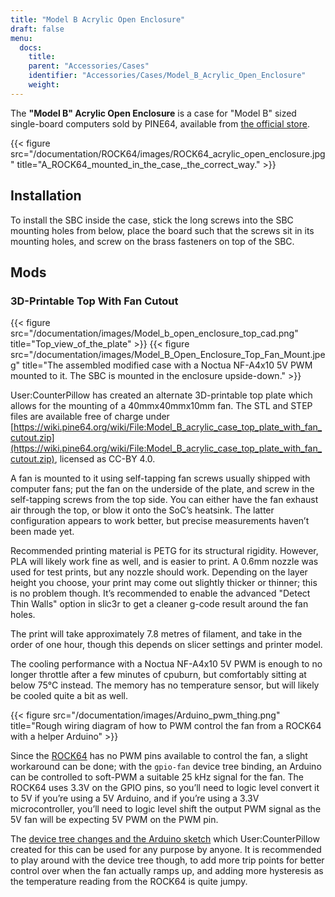 ```yaml
---
title: "Model B Acrylic Open Enclosure"
draft: false
menu:
  docs:
    title:
    parent: "Accessories/Cases"
    identifier: "Accessories/Cases/Model_B_Acrylic_Open_Enclosure"
    weight:
---
```


The **"Model B" Acrylic Open Enclosure** is a case for "Model B" sized single-board computers sold by PINE64, available from [the official store](https://pine64.com/product/model-b-acrylic-open-enclosure/).

{{< figure src="/documentation/ROCK64/images/ROCK64_acrylic_open_enclosure.jpg" title="A_ROCK64_mounted_in_the_case,_the_correct_way." >}}

## Installation

To install the SBC inside the case, stick the long screws into the SBC mounting holes from below, place the board such that the screws sit in its mounting holes, and screw on the brass fasteners on top of the SBC.

## Mods

### 3D-Printable Top With Fan Cutout

{{< figure src="/documentation/images/Model_b_open_enclosure_top_cad.png" title="Top_view_of_the_plate" >}}
{{< figure src="/documentation/images/Model_B_Open_Enclosure_Top_Fan_Mount.jpeg" title="The assembled modified case with a Noctua NF-A4x10 5V PWM mounted to it. The SBC is mounted in the enclosure upside-down." >}}

User:CounterPillow has created an alternate 3D-printable top plate which allows for the mounting of a 40mmx40mmx10mm fan. The STL and STEP files are available free of charge under [https://wiki.pine64.org/wiki/File:Model_B_acrylic_case_top_plate_with_fan_cutout.zip](https://wiki.pine64.org/wiki/File:Model_B_acrylic_case_top_plate_with_fan_cutout.zip), licensed as CC-BY 4.0.

A fan is mounted to it using self-tapping fan screws usually shipped with computer fans; put the fan on the underside of the plate, and screw in the self-tapping screws from the top side. You can either have the fan exhaust air through the top, or blow it onto the SoC’s heatsink. The latter configuration appears to work better, but precise measurements haven’t been made yet.

Recommended printing material is PETG for its structural rigidity. However, PLA will likely work fine as well, and is easier to print. A 0.6mm nozzle was used for test prints, but any nozzle should work. Depending on the layer height you choose, your print may come out slightly thicker or thinner; this is no problem though. It’s recommended to enable the advanced "Detect Thin Walls" option in slic3r to get a cleaner g-code result around the fan holes.

The print will take approximately 7.8 metres of filament, and take in the order of one hour, though this depends on slicer settings and printer model.

The cooling performance with a Noctua NF-A4x10 5V PWM is enough to no longer throttle after a few minutes of cpuburn, but comfortably sitting at below 75°C instead. The memory has no temperature sensor, but will likely be cooled quite a bit as well.

{{< figure src="/documentation/images/Arduino_pwm_thing.png" title="Rough wiring diagram of how to PWM control the fan from a ROCK64 with a helper Arduino" >}}

Since the [ROCK64](/documentation/ROCK64) has no PWM pins available to control the fan, a slight workaround can be done; with the `gpio-fan` device tree binding, an Arduino can be controlled to soft-PWM a suitable 25 kHz signal for the fan. The ROCK64 uses 3.3V on the GPIO pins, so you’ll need to logic level convert it to 5V if you’re using a 5V Arduino, and if you’re using a 3.3V microcontroller, you’ll need to logic level shift the output PWM signal as the 5V fan will be expecting 5V PWM on the PWM pin.

The [device tree changes and the Arduino sketch](https://gist.github.com/CounterPillow/34cd7355eb625093e4350c349d2618ea) which User:CounterPillow created for this can be used for any purpose by anyone. It is recommended to play around with the device tree though, to add more trip points for better control over when the fan actually ramps up, and adding more hysteresis as the temperature reading from the ROCK64 is quite jumpy.
